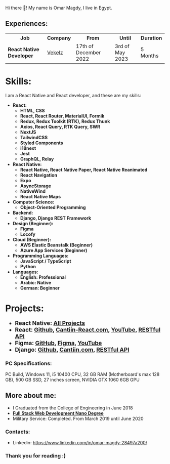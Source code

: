 Hi there 👋! My name is Omar Magdy, I live in Egypt.

## Experiences:

<table>
<tr>
<th>Job</th>
<th>Company</th>
<th>From</th>
<th>Until</th>
<th>Duration</th>
</tr>

<!--

<tr>
<td><b>Interview Engineer</b></td>
<td><a href="https://karat.com/">Karat</a></td>
<td>April 2022</td>
<td>Now</td>
<td>On going</td>
</tr>

-->

<tr>
<td><b>React Native Developer</b></td>
<td><a href="https://www.vekelz.com/">Vekelz</a></td>
<td>17th of December 2022</td>
<td>3rd of May 2023</td>
<td>5 Months</td>
</tr>

</table>

# Skills:

I am a React Native and React developer, and these are my skills:

<b>

- React:
  - HTML, CSS
  - React, React Router, MaterialUI, Formik
  - Redux, Redux Toolkit (RTK), Redux Thunk
  - Axios, React Query, RTK Query, SWR
  - NextJS
  - TailwindCSS
  - Styled Components
  - i18next
  - Jest
  - GraphQL, Relay
- React Native:
  - React Native, React Native Paper, React Native Reanimated
  - React Navigation
  - Expo
  - AsyncStorage
  - NativeWind
  - React Native Maps
- Computer Science:
  - Object-Oriented Programming
- Backend:
  - Django, Django REST Framework
- Design (Beginner):
  - Figma
  - Locofy
- Cloud (Beginner):
  - AWS Elastic Beanstalk (Beginner)
  - Azure App Services (Beginner)
- Programming Languages:
  - JavaScript / TypeScript
  - Python
- Languages:
  - English: Professional
  - Arabic: Native
  - German: Beginner

</b>

# Projects:

<font size="4">

<b>

- React Native: [All Projects](https://github.com/OmarThinks/OmarThinks/blob/master/examples/react-native.md)
- React: [Github](https://github.com/OmarThinks/Cantiin-React-NextJS), [Cantiin-React.com](https://www.cantiin-react.com/), [YouTube](https://www.youtube.com/watch?v=sBj2vWlMLfc), [RESTful API](https://www.cantiin.com/api/)
- Figma: [GitHub](https://github.com/OmarThinks/This-and-That), [Figma](https://www.figma.com/community/file/1258689995235847502/This-%26-That), [YouTube](https://www.youtube.com/watch?v=Uyq_2uKjExI)
- Django: [Github](https://github.com/OmarThinks/cantiin_django), [Cantiin.com](https://www.cantiin.com/), [RESTful API](https://www.cantiin.com/api/)

</b>

</font>

### PC Specifications:

PC Build, Windows 11, i5 10400 CPU, 32 GB RAM (Motherboard's max 128 GB),
500 GB SSD, 27 inches screen, NVIDIA GTX 1060 6GB GPU

<!--

## What am I doing now?

I am revising and adding more skills, and applying for jobs.

-->

## More about me:

- I Graduated from the College of Engineering in June 2018
- **[Full Stack Web Development Nano Degree](https://graduation.udacity.com/confirm/ELAEXGHP)**
- Military Service: Completed. From March 2019 until June 2020

### Contacts:

- Linkedin: <https://www.linkedin.com/in/omar-magdy-28497a200/>

<!--
- Facebook: <https://www.facebook.com/profile.php?id=100030832995538>
-->

### Thank you for reading :)

<!--
  - **React Native Shop Project**:
    - [GitHub](https://github.com/OmarThinks/React-Native-Task-01), [YouTube](https://www.youtube.com/watch?v=dTSoL403MG4), [Adobe XD Design](https://xd.adobe.com/view/c051e850-df50-4652-be4f-2912e2ed33ad-9502/)
  - **React Native Maps Project**:
    - [GitHub](https://github.com/OmarThinks/React-Native-Maps-Project), [YouTube](https://www.youtube.com/watch?v=P655DFkNkYs)
  - **Pokemon React Native**:
    - [GitHub](https://github.com/OmarThinks/Pokemon-React-Native), [Youtube](https://www.youtube.com/watch?v=iATI7d0WdeI), [PokeAPI](https://pokeapi.co/docs/v2), [Figma Design](https://www.figma.com/community/file/1169058964714403349)
  - **Cantiin React Native**:
    - [Github](https://github.com/OmarThinks/Cantiin-React-Native), [Youtube](https://www.youtube.com/watch?v=16v0MCEKS-c)
-->

<!--


- **React Native**:
  - **OmarThinks React Native Template**:
    - [GitHub](https://github.com/OmarThinks/OmarThinks-React-Native-Template), [Youtube](https://www.youtube.com/watch?v=VN2tiZ5bv7M)
  - **Cantiin React Native**:
    - [Github](https://github.com/OmarThinks/Cantiin-React-Native), [Google Play Store](https://play.google.com/store/apps/details?id=com.cantiinreactnative), [Youtube](https://www.youtube.com/watch?v=16v0MCEKS-c), [Backend RESTful API](https://cantiin.com/api)
  - **[All React Native Examples](https://github.com/OmarThinks/OmarThinks/blob/master/examples/react-native.md)**
- **React**:
  - **React Project ([Cantiin-React.com](https://www.cantiin-react.com/))**:
    - [Github](https://github.com/OmarThinks/Cantiin-React-NextJS), [Cantiin-React.com](https://www.cantiin-react.com/), [YouTube](https://www.youtube.com/watch?v=sBj2vWlMLfc), [RESTful API](https://www.cantiin.com/api/)
- **Figma**:
  - **This and That**:
    - [GitHub](https://github.com/OmarThinks/This-and-That), [Figma](https://www.figma.com/community/file/1258689995235847502/This-%26-That), [YouTube](https://www.youtube.com/watch?v=Uyq_2uKjExI)
- **Django**:
  - **Django Project ([Cantiin.com](https://www.cantiin.com/))**:
    - [Github](https://github.com/OmarThinks/cantiin_django), [Cantiin.com](https://www.cantiin.com/), [RESTful API](https://www.cantiin.com/api/)

-->

